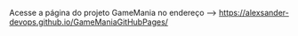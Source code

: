 Acesse a página do projeto GameMania no endereço --> https://alexsander-devops.github.io/GameManiaGitHubPages/
